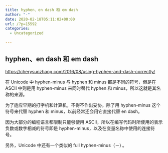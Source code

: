 ```yaml
---
title: hyphen、en dash 和 em dash
author: "-"
date: 2020-02-18T05:11:02+00:00
url: /?p=15592
categories:
  - Uncategorized

---
```

## hyphen、en dash 和 em dash
https://cherysunzhang.com/2016/08/using-hyphen-and-dash-correctly/
  
在 Unicode 中 hyphen-minus 与 hyphen 和 minus 都是不同的符号，但是在 ASCII 中则是用 hyphen-minus 来同时替代 hyphen 和 minus，所以这就是其名称的来源。

为了适应早期的打字机和计算机，不得不作出妥协。除了用 hyphen-minus 这个符号来代替 hyphen 和 minus，以前经常还会用它直接代替 en dash。

因为大部分的编程语言都限制只能够使用 ASCII，所以在编写代码时所使用的表示负数或数字相减的符号即是 hyphen-minus，以及在变量名称中使用的连接符号。

另外，Unicode 中还有一个类似的 full hyphen-minus（－) 。